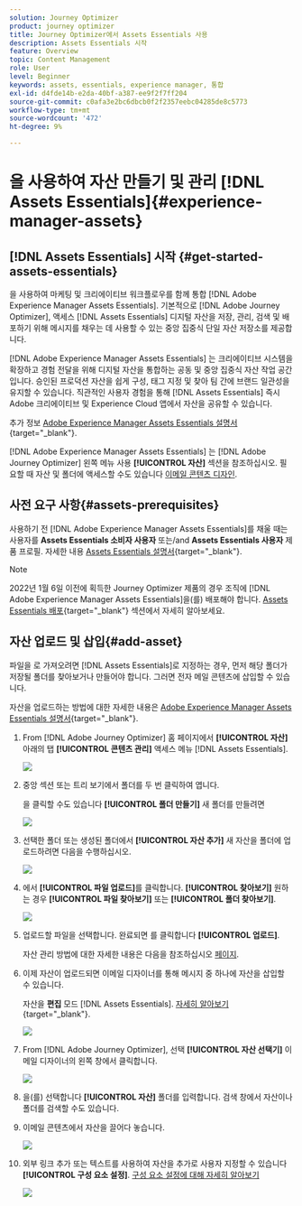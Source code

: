 ```yaml
---
solution: Journey Optimizer
product: journey optimizer
title: Journey Optimizer에서 Assets Essentials 사용
description: Assets Essentials 시작
feature: Overview
topic: Content Management
role: User
level: Beginner
keywords: assets, essentials, experience manager, 통합
exl-id: d4fde14b-e2da-40bf-a387-ee9f2f7ff204
source-git-commit: c0afa3e2bc6dbcb0f2f2357eebc04285de8c5773
workflow-type: tm+mt
source-wordcount: '472'
ht-degree: 9%

---
```


# 을 사용하여 자산 만들기 및 관리 [!DNL Assets Essentials]{#experience-manager-assets}

## [!DNL Assets Essentials] 시작 {#get-started-assets-essentials}

을 사용하여 마케팅 및 크리에이티브 워크플로우를 함께 통합 [!DNL Adobe Experience Manager Assets Essentials]. 기본적으로 [!DNL Adobe Journey Optimizer], 액세스 [!DNL Assets Essentials] 디지털 자산을 저장, 관리, 검색 및 배포하기 위해 메시지를 채우는 데 사용할 수 있는 중앙 집중식 단일 자산 저장소를 제공합니다.

[!DNL Adobe Experience Manager Assets Essentials] 는 크리에이티브 시스템을 확장하고 경험 전달을 위해 디지털 자산을 통합하는 공동 및 중앙 집중식 자산 작업 공간입니다. 승인된 프로덕션 자산을 쉽게 구성, 태그 지정 및 찾아 팀 간에 브랜드 일관성을 유지할 수 있습니다. 직관적인 사용자 경험을 통해 [!DNL Assets Essentials] 즉시 Adobe 크리에이티브 및 Experience Cloud 앱에서 자산을 공유할 수 있습니다.

추가 정보 [Adobe Experience Manager Assets Essentials 설명서](https://experienceleague.adobe.com/docs/experience-manager-assets-essentials/help/introduction.html){target="_blank"}.

[!DNL Adobe Experience Manager Assets Essentials] 는 [!DNL Adobe Journey Optimizer] 왼쪽 메뉴 사용 **[!UICONTROL 자산]** 섹션을 참조하십시오. 필요할 때 자산 및 폴더에 액세스할 수도 있습니다 [이메일 콘텐츠 디자인](get-started-email-design.md).

## 사전 요구 사항{#assets-prerequisites}

사용하기 전 [!DNL Adobe Experience Manager Assets Essentials]를 채울 때는 사용자를 **Assets Essentials 소비자 사용자** 또는/and **Assets Essentials 사용자** 제품 프로필. 자세한 내용 [Assets Essentials 설명서](https://experienceleague.adobe.com/docs/experience-manager-assets-essentials/help/deploy-administer.html?lang=ko){target="_blank"}.

>[!NOTE]
>2022년 1월 6일 이전에 획득한 Journey Optimizer 제품의 경우 조직에 [!DNL Adobe Experience Manager Assets Essentials]을(를) 배포해야 합니다. [Assets Essentials 배포](https://experienceleague.adobe.com/docs/experience-manager-assets-essentials/help/deploy-administer.html?lang=ko){target="_blank"} 섹션에서 자세히 알아보세요.

## 자산 업로드 및 삽입{#add-asset}

파일을 로 가져오려면 [!DNL Assets Essentials]로 지정하는 경우, 먼저 해당 폴더가 저장될 폴더를 찾아보거나 만들어야 합니다. 그러면 전자 메일 콘텐츠에 삽입할 수 있습니다.

자산을 업로드하는 방법에 대한 자세한 내용은 [Adobe Experience Manager Assets Essentials 설명서](https://experienceleague.adobe.com/docs/experience-manager-assets-essentials/help/add-delete.html){target="_blank"}.

1. From [!DNL Adobe Journey Optimizer] 홈 페이지에서 **[!UICONTROL 자산]** 아래의 탭 **[!UICONTROL 콘텐츠 관리]** 액세스 메뉴 [!DNL Assets Essentials].

   ![](assets/media_library_1.png)

1. 중앙 섹션 또는 트리 보기에서 폴더를 두 번 클릭하여 엽니다.

   을 클릭할 수도 있습니다 **[!UICONTROL 폴더 만들기]** 새 폴더를 만들려면

   ![](assets/media_library_8.png)

1. 선택한 폴더 또는 생성된 폴더에서 **[!UICONTROL 자산 추가]** 새 자산을 폴더에 업로드하려면 다음을 수행하십시오.

   ![](assets/media_library_2.png)

1. 에서 **[!UICONTROL 파일 업로드]**&#x200B;를 클릭합니다. **[!UICONTROL 찾아보기]** 원하는 경우 **[!UICONTROL 파일 찾아보기]** 또는 **[!UICONTROL 폴더 찾아보기]**.

   ![](assets/media_library_3.png)

1. 업로드할 파일을 선택합니다. 완료되면 를 클릭합니다 **[!UICONTROL 업로드]**.

   자산 관리 방법에 대한 자세한 내용은 다음을 참조하십시오 [페이지](https://experienceleague.adobe.com/docs/experience-manager-assets-essentials/help/manage-organize.html).

1. 이제 자산이 업로드되면 이메일 디자이너를 통해 메시지 중 하나에 자산을 삽입할 수 있습니다.

   자산을 **편집** 모드 [!DNL Assets Essentials]. [자세히 알아보기](https://experienceleague.adobe.com/docs/experience-manager-assets-essentials/help/edit-images.html){target="_blank"}.

   ![](assets/media_library_12.png)

1. From [!DNL Adobe Journey Optimizer], 선택 **[!UICONTROL 자산 선택기]** 이메일 디자이너의 왼쪽 창에서 클릭합니다.

   ![](assets/media_library_5.png)

1. 을(를) 선택합니다 **[!UICONTROL 자산]** 폴더를 입력합니다. 검색 창에서 자산이나 폴더를 검색할 수도 있습니다.

1. 이메일 콘텐츠에서 자산을 끌어다 놓습니다.

   ![](assets/media_library_6.png)

1. 외부 링크 추가 또는 텍스트를 사용하여 자산을 추가로 사용자 지정할 수 있습니다 **[!UICONTROL 구성 요소 설정]**. [구성 요소 설정에 대해 자세히 알아보기](content-components.md)

   ![](assets/media_library_13.png)

   <!--
    After adding your asset to your email, use the **[!UICONTROL Find similar Stock photos]** option to locate Stock photos that match the content, color, and composition of your image. [Learn more about Adobe Stock](stock.md).

    Note that this option is available for licensed/unlicensed Stock images and images from your Assets folder. 

    ![](assets/media_library_14.png)
    -->